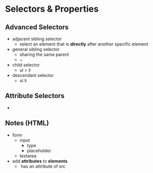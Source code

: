 # Selectors & Properties

## Advanced Selectors

* adjacent sibling selector
  * select an element that is **directly** after another specific element
* general sibling selector
  * sharing the same parent
  * ~
* child selector
  * ul > li
* descendant selector
  * ul li

## Attribute Selectors

* 

## Notes (HTML)

* form
  * input
    * type
    * placeholder
  * textarea
* add **attributes** to **elements**
  * <img> has an attribute of src
